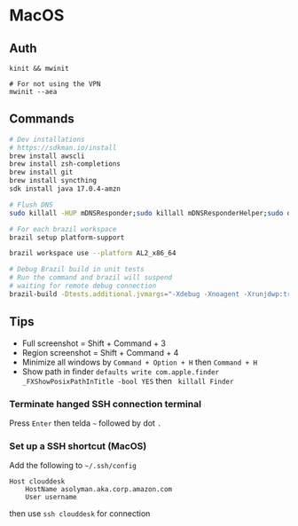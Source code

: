 # MacOS

## Auth

```shell
kinit && mwinit

# For not using the VPN
mwinit --aea
```

## Commands

```sh
# Dev installations
# https://sdkman.io/install
brew install awscli
brew install zsh-completions
brew install git
brew install syncthing
sdk install java 17.0.4-amzn

# Flush DNS
sudo killall -HUP mDNSResponder;sudo killall mDNSResponderHelper;sudo dscacheutil -flushcache

# For each brazil workspace
brazil setup platform-support

brazil workspace use --platform AL2_x86_64

# Debug Brazil build in unit tests
# Run the command and brazil will suspend
# waiting for remote debug connection
brazil-build -Dtests.additional.jvmargs="-Xdebug -Xnoagent -Xrunjdwp:transport=dt_socket,server=y,suspend=y,address=1040"
```

## Tips

- Full screenshot = Shift + Command + 3
- Region screenshot = Shift + Command + 4
- Minimize all windows by `Command + Option + H` then `Command + H`
- Show path in finder `defaults write com.apple.finder _FXShowPosixPathInTitle -bool YES` then ` killall Finder`

### Terminate hanged SSH connection terminal

Press `Enter` then telda `~` followed by dot `.`

### Set up a SSH shortcut (MacOS)

Add the following to `~/.ssh/config`

```
Host clouddesk
    HostName asolyman.aka.corp.amazon.com
    User username
```

then use `ssh clouddesk` for connection